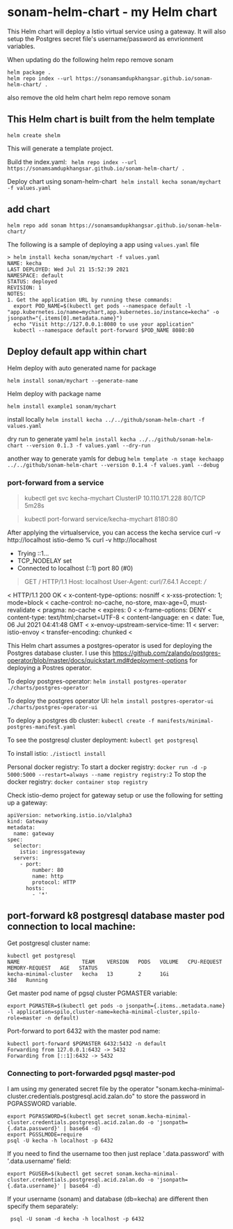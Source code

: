 # sonam-helm-chart - my Helm chart 
This Helm chart will deploy a Istio virtual service using a gateway.
It will also setup the Postgres secret file's username/password as envrionment variables.

When updating do the following
 helm repo remove sonam

```
helm package .
helm repo index --url https://sonamsamdupkhangsar.github.io/sonam-helm-chart/ .
```
also remove the old helm chart
 helm repo remove sonam 
 
## This Helm chart is built from the helm template
```
helm create shelm
```
This will generate a template project.

Build the index.yaml:
``` helm repo index --url https://sonamsamdupkhangsar.github.io/sonam-helm-chart/ .```

Deploy chart using sonam-helm-chart 
``` helm install kecha sonam/mychart -f values.yaml```

## add chart 
```helm repo add sonam https://sonamsamdupkhangsar.github.io/sonam-helm-chart/```

The following is a sample of deploying a app using ```values.yaml``` file
```
> helm install kecha sonam/mychart -f values.yaml            
NAME: kecha
LAST DEPLOYED: Wed Jul 21 15:52:39 2021
NAMESPACE: default
STATUS: deployed
REVISION: 1
NOTES:
1. Get the application URL by running these commands:
  export POD_NAME=$(kubectl get pods --namespace default -l "app.kubernetes.io/name=mychart,app.kubernetes.io/instance=kecha" -o jsonpath="{.items[0].metadata.name}")
  echo "Visit http://127.0.0.1:8080 to use your application"
  kubectl --namespace default port-forward $POD_NAME 8080:80
```


## Deploy default app within chart
Helm deploy with auto generated name for package
```
helm install sonam/mychart --generate-name
```

Helm deploy with package name
```
helm install example1 sonam/mychart
```

install locally
```helm install kecha ../../github/sonam-helm-chart -f values.yaml```   

 dry run to generate yaml
```helm install kecha ../../github/sonam-helm-chart --version 0.1.3 -f values.yaml --dry-run ```

another way to generate yamls for debug
 ```helm template -n stage kechaapp ../../github/sonam-helm-chart --version 0.1.4 -f values.yaml --debug```

### port-forward from a service
> kubectl get svc
kecha-mychart                  ClusterIP   10.110.171.228   <none>        80/TCP     5m28s

>kubectl port-forward service/kecha-mychart 8180:80

After applying the virtualservice, you can access the kecha service  curl -v http://localhost
istio-demo % curl -v http://localhost
*   Trying ::1...
* TCP_NODELAY set
* Connected to localhost (::1) port 80 (#0)
> GET / HTTP/1.1
> Host: localhost
> User-Agent: curl/7.64.1
> Accept: */*
> 
< HTTP/1.1 200 OK
< x-content-type-options: nosniff
< x-xss-protection: 1; mode=block
< cache-control: no-cache, no-store, max-age=0, must-revalidate
< pragma: no-cache
< expires: 0
< x-frame-options: DENY
< content-type: text/html;charset=UTF-8
< content-language: en
< date: Tue, 06 Jul 2021 04:41:48 GMT
< x-envoy-upstream-service-time: 11
< server: istio-envoy
< transfer-encoding: chunked
< 


This Helm chart assumes a postgres-operator is used for deploying the Postgres database cluster.
I use this https://github.com/zalando/postgres-operator/blob/master/docs/quickstart.md#deployment-options for deploying a Postres operator.

To deploy postgres-operator:
```helm install postgres-operator ./charts/postgres-operator```

To deploy the postgres operator UI:
```helm install postgres-operator-ui ./charts/postgres-operator-ui```

To deploy a postgres db cluster:
```kubectl create -f manifests/minimal-postgres-manifest.yaml```

To see the postgresql cluster deployment:
```kubectl get postgresql```


To install istio:
```./istioctl install```

Personal docker registry:
To start a docker registry:
```docker run -d -p 5000:5000 --restart=always --name registry registry:2```
To stop the docker registry:
```docker container stop registry```

Check istio-demo project for gateway setup or use the following for setting up a gateway:
```
apiVersion: networking.istio.io/v1alpha3
kind: Gateway
metadata:
  name: gateway
spec:
  selector:
    istio: ingressgateway
  servers:
    - port:
        number: 80
        name: http
        protocol: HTTP
      hosts:
        - '*'
```

## port-forward k8 postgresql database master pod connection to local machine:

Get postgresql cluster name:

```
kubectl get postgresql
NAME                    TEAM    VERSION   PODS   VOLUME   CPU-REQUEST   MEMORY-REQUEST   AGE   STATUS
kecha-minimal-cluster   kecha   13        2      1Gi                                     38d   Running
```

Get master pod name of pgsql cluster PGMASTER variable:

```
export PGMASTER=$(kubectl get pods -o jsonpath={.items..metadata.name} -l application=spilo,cluster-name=kecha-minimal-cluster,spilo-role=master -n default)  
```

 Port-forward to port 6432 with the master pod  name:

```
kubectl port-forward $PGMASTER 6432:5432 -n default
Forwarding from 127.0.0.1:6432 -> 5432
Forwarding from [::1]:6432 -> 5432
```

###  Connecting to port-forwarded pgsql master-pod
I am using my generated secret file by the operator "sonam.kecha-minimal-cluster.credentials.postgresql.acid.zalan.do" to store the password in PGPASSWORD variable.

```
export PGPASSWORD=$(kubectl get secret sonam.kecha-minimal-cluster.credentials.postgresql.acid.zalan.do -o 'jsonpath={.data.password}' | base64 -d)
export PGSSLMODE=require
psql -U kecha -h localhost -p 6432
```

If you need to find the username too then just replace '.data.password' with '.data.username' field:
```
export PGUSER=$(kubectl get secret sonam.kecha-minimal-cluster.credentials.postgresql.acid.zalan.do -o 'jsonpath={.data.username}' | base64 -d)
``` 

If your username (sonam) and database (db=kecha) are different then specify them separately:
```
 psql -U sonam -d kecha -h localhost -p 6432 
 ```




